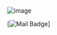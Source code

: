![image](https://user-images.githubusercontent.com/28184946/114487598-720a8a00-9c42-11eb-9189-bcf049284e84.png)

[![Mail Badge](https://img.shields.io/badge/-xyisbenben@aliyun.com-c14438?style=flat-square&logo=Gmail&logoColor=white&link=aliyun:xyisbenben@aliyun.com)]

